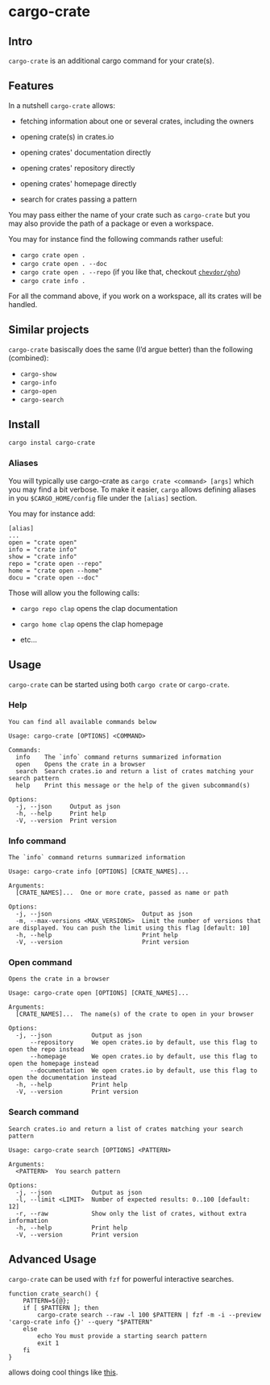 # cargo-crate

## Intro

`cargo-crate` is an additional cargo command for your crate(s).

## Features

In a nutshell `cargo-crate` allows:

-   fetching information about one or several crates, including the owners

-   opening crate(s) in crates.io

-   opening crates' documentation directly

-   opening crates' repository directly

-   opening crates' homepage directly

-   search for crates passing a pattern

You may pass either the name of your crate such as `cargo-crate` but you may also provide the path of a package or even a workspace.

You may for instance find the following commands rather useful:
- `cargo crate open .`
- `cargo crate open . --doc`
- `cargo crate open . --repo` (if you like that, checkout [`chevdor/gho`](https://github.com/chevdor/gh))
- `cargo crate info .`

For all the command above, if you work on a workspace, all its crates will be handled.

## Similar projects

`cargo-crate` basiscally does the same (I’d argue better) than the following (combined):
- `cargo-show`
- `cargo-info`
- `cargo-open`
- `cargo-search`

## Install

    cargo instal cargo-crate

### Aliases

You will typically use cargo-crate as `cargo crate <command> [args]` which you may find a bit verbose.
To make it easier, `cargo` allows defining aliases in you `$CARGO_HOME/config` file under the `[alias]` section.

You may for instance add:

    [alias]
    ...
    open = "crate open"
    info = "crate info"
    show = "crate info"
    repo = "crate open --repo"
    home = "crate open --home"
    docu = "crate open --doc"

Those will allow you the following calls:

-   `cargo repo clap` opens the clap documentation

-   `cargo home clap` opens the clap homepage

-   etc…​

## Usage

`cargo-crate` can be started using both `cargo crate` or `cargo-crate`.

### Help

    You can find all available commands below

    Usage: cargo-crate [OPTIONS] <COMMAND>

    Commands:
      info    The `info` command returns summarized information
      open    Opens the crate in a browser
      search  Search crates.io and return a list of crates matching your search pattern
      help    Print this message or the help of the given subcommand(s)

    Options:
      -j, --json     Output as json
      -h, --help     Print help
      -V, --version  Print version

### Info command

    The `info` command returns summarized information

    Usage: cargo-crate info [OPTIONS] [CRATE_NAMES]...

    Arguments:
      [CRATE_NAMES]...  One or more crate, passed as name or path

    Options:
      -j, --json                         Output as json
      -m, --max-versions <MAX_VERSIONS>  Limit the number of versions that are displayed. You can push the limit using this flag [default: 10]
      -h, --help                         Print help
      -V, --version                      Print version

### Open command

    Opens the crate in a browser

    Usage: cargo-crate open [OPTIONS] [CRATE_NAMES]...

    Arguments:
      [CRATE_NAMES]...  The name(s) of the crate to open in your browser

    Options:
      -j, --json           Output as json
          --repository     We open crates.io by default, use this flag to open the repo instead
          --homepage       We open crates.io by default, use this flag to open the homepage instead
          --documentation  We open crates.io by default, use this flag to open the documentation instead
      -h, --help           Print help
      -V, --version        Print version

### Search command

    Search crates.io and return a list of crates matching your search pattern

    Usage: cargo-crate search [OPTIONS] <PATTERN>

    Arguments:
      <PATTERN>  You search pattern

    Options:
      -j, --json           Output as json
      -l, --limit <LIMIT>  Number of expected results: 0..100 [default: 12]
      -r, --raw            Show only the list of crates, without extra information
      -h, --help           Print help
      -V, --version        Print version

## Advanced Usage

`cargo-crate` can be used with `fzf` for powerful interactive searches.

    function crate_search() {
        PATTERN=${@};
        if [ $PATTERN ]; then
            cargo-crate search --raw -l 100 $PATTERN | fzf -m -i --preview 'cargo-crate info {}' --query "$PATTERN"
        else
            echo You must provide a starting search pattern
            exit 1
        fi
    }

allows doing cool things like [this](https://asciinema.org/a/493910).
